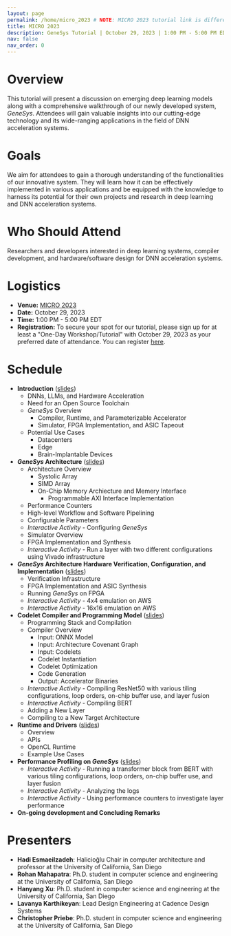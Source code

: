 ```yaml
---
layout: page
permalink: /home/micro_2023 # NOTE: MICRO 2023 tutorial link is different to ensure legacy support because MICRO 2023 workshop/tutorial webpage links to .../home/micro_2023 instead of .../tutorials/micro_2023
title: MICRO 2023
description: GeneSys Tutorial | October 29, 2023 | 1:00 PM - 5:00 PM EDT | Harbour Salon A
nav: false
nav_order: 0
---
```


# Overview
This tutorial will present a discussion on emerging deep learning models along with a comprehensive walkthrough of our newly developed system, _GeneSys_.
Attendees will gain valuable insights into our cutting-edge technology and its wide-ranging applications in the field of DNN acceleration systems.

# Goals
We aim for attendees to gain a thorough understanding of the functionalities of our innovative system.
They will learn how it can be effectively implemented in various applications and be equipped with the knowledge to harness its potential for their own projects and research in deep learning and DNN acceleration systems.

# Who Should Attend
Researchers and developers interested in deep learning systems, compiler development, and hardware/software design for DNN acceleration systems.

# Logistics
- **Venue:** [MICRO 2023](https://microarch.org/micro56/index.php)
- **Date:** October 29, 2023
- **Time:** 1:00 PM - 5:00 PM EDT
- **Registration:** To secure your spot for our tutorial, please sign up for at least a "One-Day Workshop/Tutorial" with October 29, 2023 as your preferred date of attendance. You can register [here](https://microarch.org/micro56/attend/register.php).

# Schedule
- **Introduction** ([slides](https://drive.google.com/file/d/1E8Nxq5RPDpJ-WdlaAwh6_UkjYBydnXuk/view?usp=sharing))
  - DNNs, LLMs, and Hardware Acceleration
  - Need for an Open Source Toolchain
  - _GeneSys_ Overview
    - Compiler, Runtime, and Parameterizable Accelerator
    - Simulator, FPGA Implementation, and ASIC Tapeout
  - Potential Use Cases
    - Datacenters
    - Edge
    - Brain-Implantable Devices
- **_GeneSys_ Architecture** ([slides](https://drive.google.com/file/d/1HPd8SXfWXGB0kghUW_ZJxC5kvaqaShP8/view?usp=sharing))
  - Architecture Overview
    - Systolic Array
    - SIMD Array
    - On-Chip Memory Archiecture and Memery Interface
      - Programmable AXI Interface Implementation
   - Performance Counters
   - High-level Workflow and Software Pipelining
   - Configurable Parameters
   - *Interactive Activity* - Configuring _GeneSys_
   - Simulator Overview
   - FPGA Implementation and Synthesis
   - *Interactive Activity* - Run a layer with two different configurations using Vivado infrastructure
- **_GeneSys_ Architecture Hardware Verification, Configuration, and Implementation** ([slides](https://drive.google.com/file/d/1xCwBLS6qwOU3qSmTj65pPdOrC9lPvhEE/view?usp=sharing))
  - Verification Infrastructure
  - FPGA Implementation and ASIC Synthesis
  - Running _GeneSys_ on FPGA
  - *Interactive Activity* - 4x4 emulation on AWS
  - *Interactive Activity* - 16x16 emulation on AWS
- **Codelet Compiler and Programming Model** ([slides](https://drive.google.com/file/d/1HM5_2ne8TZROW2Uq0JsTb31fPGdWd85b/view?usp=sharing))
  - Programming Stack and Compilation
  - Compiler Overview
    - Input: ONNX Model
    - Input: Architecture Covenant Graph
    - Input: Codelets
    - Codelet Instantiation
    - Codelet Optimization
    - Code Generation
    - Output: Accelerator Binaries
  - *Interactive Activity* - Compiling ResNet50 with various tiling configurations, loop orders, on-chip buffer use, and layer fusion 
  - *Interactive Activity* - Compiling BERT
  - Adding a New Layer
  - Compiling to a New Target Architecture
- **Runtime and Drivers** ([slides](https://drive.google.com/file/d/1Tc3jDQUbMBjJZesZvIcJi_C9XLjTPJIR/view?usp=sharing))
  - Overview
  - APIs
  - OpenCL Runtime
  - Example Use Cases
- **Performance Profiling on _GeneSys_** ([slides](https://drive.google.com/file/d/1oy48z4ujWjmKxZUqDCITaBrHKVBUpoFy/view?usp=sharing))
  - *Interactive Activity* - Running a transformer block from BERT with various tiling configurations, loop orders, on-chip buffer use, and layer fusion
  - *Interactive Activity* - Analyzing the logs
  - *Interactive Activity* - Using performance counters to investigate layer performance
- **On-going development and Concluding Remarks**

# Presenters
- **Hadi Esmaeilzadeh**: Halicioğlu Chair in computer architecture and professor at the University of California, San Diego
- **Rohan Mahapatra**: Ph.D. student in computer science and engineering at the University of California, San Diego
- **Hanyang Xu**: Ph.D. student in computer science and engineering at the University of California, San Diego
- **Lavanya Karthikeyan**: Lead Design Engineering at Cadence Design Systems
- **Christopher Priebe**: Ph.D. student in computer science and engineering at the University of California, San Diego
